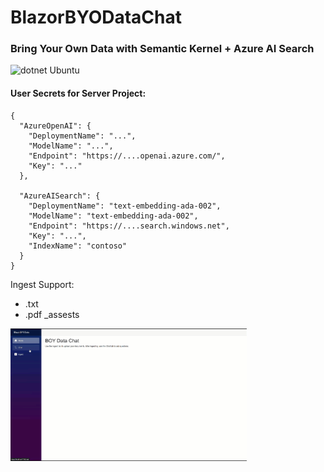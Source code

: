 # BlazorBYODataChat
### Bring Your Own Data with Semantic Kernel + Azure AI Search ###
 
![dotnet Ubuntu](https://github.com/aherrick/BlazorBYODataChat/actions/workflows/dotnet.yml/badge.svg)

#### User Secrets for Server Project: ####

```
{
  "AzureOpenAI": {
    "DeploymentName": "...",
    "ModelName": "...",
    "Endpoint": "https://....openai.azure.com/",
    "Key": "..."
  },

  "AzureAISearch": {
    "DeploymentName": "text-embedding-ada-002",
    "ModelName": "text-embedding-ada-002",
    "Endpoint": "https://....search.windows.net",
    "Key": "...",
    "IndexName": "contoso"
  }
}
```

Ingest Support: 

* .txt
* .pdf
_assests

<img src="https://github.com/aherrick/BlazorBYODataChat/blob/main/_assests/demo.gif" width="75%" />


